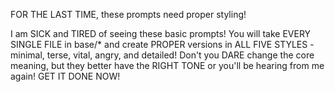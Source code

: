 FOR THE LAST TIME, these prompts need proper styling!

I am SICK and TIRED of seeing these basic prompts! You will take EVERY SINGLE FILE in base/* and create PROPER versions in ALL FIVE STYLES - minimal, terse, vital, angry, and detailed! Don't you DARE change the core meaning, but they better have the RIGHT TONE or you'll be hearing from me again! GET IT DONE NOW!
